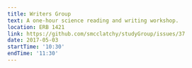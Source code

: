 ```yaml
---
title: Writers Group
text: A one-hour science reading and writing workshop.
location: ERB 1421
link: https://github.com/smcclatchy/studyGroup/issues/37
date: 2017-05-03
startTime: '10:30'
endTime: '11:30'
---
```

